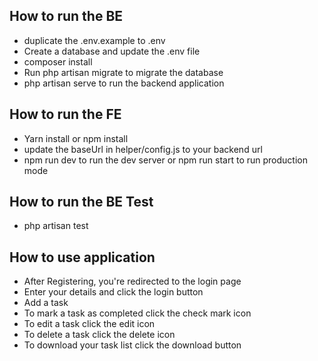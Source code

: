 ## How to run the BE
- duplicate the .env.example to .env
- Create a database and update the .env file
- composer install
- Run php artisan migrate to migrate the database
- php artisan serve to run the backend application


## How to run the FE

- Yarn install or npm install
- update the baseUrl in helper/config.js to your backend url
- npm run dev to run the dev server or npm run start to run production mode


## How to run the BE Test

- php artisan test



## How to use application
- After Registering, you're redirected to the login page
- Enter your details and click the login button
- Add a task
- To mark a task as completed click the check mark icon
- To edit a task click the edit icon
- To delete a task click the delete icon
- To download your task list click the download button

